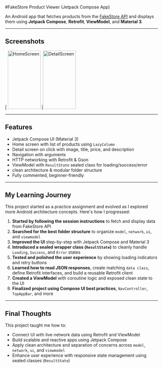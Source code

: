 #FakeStore Product Viewer (Jetpack Compose App)

An Android app that fetches products from the [FakeStore API](https://api.escuelajs.co/api/v1/products) and displays them using **Jetpack Compose**, **Retrofit**, **ViewModel**, and **Material 3**.

---

##  Screenshots


| <img width="108" height="192" alt="HomeScreen" src="https://github.com/user-attachments/assets/26e6cd51-1ff8-452b-8ef7-376cd99e8e7a" />
 |<img width="108" height="192" alt="DetailScreen" src="https://github.com/user-attachments/assets/72ba804d-b92c-4eb5-b899-61632d330669" />
 

---

##  Features

- Jetpack Compose UI (Material 3)
- Home screen with list of products using `LazyColumn`
-  Detail screen on click with image, title, price, and description
-  Navigation with arguments
-  HTTP networking with Retrofit & Gson
-  ViewModel with `ResultState` sealed class for loading/success/error
- clean architecture & modular folder structure
- Fully commented, beginner-friendly

---

##  My Learning Journey

This project started as a practice assignment and evolved as I explored more Android architecture concepts. Here's how I progressed:

1.  **Started by following the session instructions** to fetch and display data from FakeStore API
2.  **Searched for the best folder structure** to organize `model`, `network`, `ui`, and `viewmodel`
3.  **Improved the UI** step-by-step with Jetpack Compose and Material 3
4.  **Introduced a sealed wrapper class (`ResultState`)** to cleanly handle `Loading`, `Success`, and `Error` states
5.  **Tested and polished the user experience** by showing loading indicators and retry buttons
6.  **Learned how to read JSON responses**, create matching `data class`, define Retrofit interfaces, and build a reusable Retrofit client
7.  **Created a ViewModel** with coroutine logic and exposed clean state to the UI
8.  **Finalized project using Compose UI best practices**, `NavController`, `TopAppBar`, and more

---

##  Final Thoughts

This project taught me how to:

- Connect UI with live network data using Retrofit and ViewModel
- Build scalable and reactive apps using Jetpack Compose
- Apply clean architecture and separation of concerns across `model`, `network`, `ui`, and `viewmodel`
- Enhance user experience with responsive state management using sealed classes (`ResultState`)

